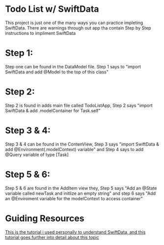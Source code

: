 # Todo List w/ SwiftData

This project is just one of the many ways you can practice impleting SwiftData. There are warnings through out app tha contain Step by Step instructions to impliment SwiftData

# Step 1: 
Step one can be found in the DataModel file. Step 1 says to "import SwiftData and add @Model to the top of this class"

# Step 2:
Step 2 is found in adds main file called TodoListApp, Step 2 says "import SwiftData & add .modelContainer for Task.self"

# Step 3 & 4:
Step 3 & 4 can be found in the ContenView, Step 3 says "import SwiftData & add @Environment(\.modelContext) variable" and Step 4 says to add @Query variable of type [Task]

# Step 5 & 6:
Step 5 & 6 are found in the AddItem view they, Step 5 says "Add an @State variable called newTask and initlize an empty string" and step 6 says "Add an @Enviroment variable for the modelContext to access container"

# Guiding Resources
[This is the tutorial i used personally to understand SwiftData, and this tutorial goes further into detail about this topic](https://www.hackingwithswift.com/quick-start/swiftdata/swiftdata-tutorial-building-a-complete-project)
